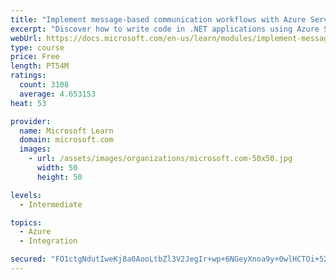```yaml
---
title: "Implement message-based communication workflows with Azure Service Bus"
excerpt: "Discover how to write code in .NET applications using Azure Service Bus for communications that can handle high demand, low bandwidth, and hardware failures."
webUrl: https://docs.microsoft.com/en-us/learn/modules/implement-message-workflows-with-service-bus/
type: course
price: Free
length: PT54M
ratings:
  count: 3108
  average: 4.653153
heat: 53

provider:
  name: Microsoft Learn
  domain: microsoft.com
  images:
    - url: /assets/images/organizations/microsoft.com-50x50.jpg
      width: 50
      height: 50

levels:
  - Intermediate

topics:
  - Azure
  - Integration

secured: "FO1ctgNdutIweKj8a0AooLtbZl3V2JegIr+wp+6NGeyXnoa9y+0wlHCTOi+52c53MxZWO1xXsAp1tl2TTFBU9cLXn8ez77u7V5NV4a91Gm9TY6tNEaj2rUgg2oIeolxQK+mmGogrVVNHkO3tyrD2SmErLhqGNw0BgiWrZoi0PI5japilGv/AnpbEMjtL38ZHwwjDSV+hC/tfzccAXGzUenAuqp3pm6v0cEWIB+Nwjyv9u/KiU7Hb++kSmnKrm8MrKtmxtjWtQ+PGVGIVKBtiInHn+E6/NnBx/EGLBRiIGtFhRhGVuhl7Pb1Trb5kNWNwtsZ0HEkCv1cwSBx50Ka01DDiDh8vj9AfzgoJ2msLItWwE8D5gqdQkNlCGgEJM3cLVMStYG0G7pbu6U0D85KYV7b4LHzEpMSnZwT5UHUisr4=;8BqE7YuqawfYG3RphdYG3Q=="
---
```


